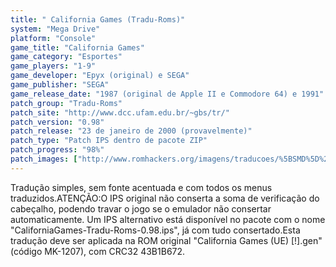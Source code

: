 ```yaml
---
title: " California Games (Tradu-Roms)"
system: "Mega Drive"
platform: "Console"
game_title: "California Games"
game_category: "Esportes"
game_players: "1-9"
game_developer: "Epyx (original) e SEGA"
game_publisher: "SEGA"
game_release_date: "1987 (original de Apple II e Commodore 64) e 1991"
patch_group: "Tradu-Roms"
patch_site: "http://www.dcc.ufam.edu.br/~gbs/tr/"
patch_version: "0.98"
patch_release: "23 de janeiro de 2000 (provavelmente)"
patch_type: "Patch IPS dentro de pacote ZIP"
patch_progress: "98%"
patch_images: ["http://www.romhackers.org/imagens/traducoes/%5BSMD%5D%20California%20Games%20-%20Tradu-Roms%20-%201.png","http://www.romhackers.org/imagens/traducoes/%5BSMD%5D%20California%20Games%20-%20Tradu-Roms%20-%202.png","http://www.romhackers.org/imagens/traducoes/%5BSMD%5D%20California%20Games%20-%20Tradu-Roms%20-%203.png"]
---
```

Tradução simples, sem fonte acentuada e com todos os menus traduzidos.ATENÇÃO:O IPS original não conserta a soma de verificação do cabeçalho, podendo travar o jogo se o emulador não consertar automaticamente. Um IPS alternativo está disponível no pacote com o nome "CaliforniaGames-Tradu-Roms-0.98.ips", já com tudo consertado.Esta tradução deve ser aplicada na ROM original "California Games (UE) [!].gen" (código MK-1207), com CRC32 43B1B672.